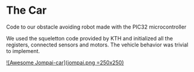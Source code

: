 # The Car

Code to our obstacle avoiding robot made with the PIC32 microcontroller

We used the squeletton code provided by KTH and initialized all the registers, connected sensors and motors.
The vehicle behavior was trivial to implement.

[![Awesome Jompai-car](jompai.png =250x250)](https://www.youtube.com/watch?v=2tecXFYZkzA)
